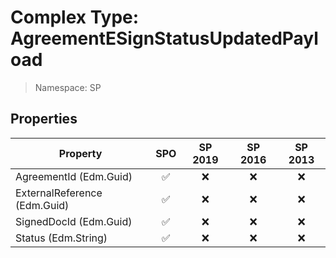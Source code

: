 # Complex Type: AgreementESignStatusUpdatedPayload

> Namespace: SP

## Properties

Property | SPO | SP 2019 | SP 2016 | SP 2013
----------|:---:|:-------:|:-------:|:-------:
AgreementId (Edm.Guid) | ✅ | ❌ | ❌ | ❌
ExternalReference (Edm.Guid) | ✅ | ❌ | ❌ | ❌
SignedDocId (Edm.Guid) | ✅ | ❌ | ❌ | ❌
Status (Edm.String) | ✅ | ❌ | ❌ | ❌